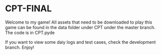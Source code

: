 # CPT-FINAL
Welcome to my game! All assets that need to be downloaded to play this game can be found in the data folder under CPT under the master branch.
The code is in CPT.pyde

If you want to view some daiy logs and test cases, check the development branch.
Enjoy!

